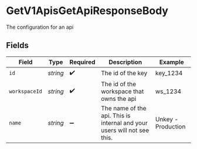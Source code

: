# GetV1ApisGetApiResponseBody

The configuration for an api


## Fields

| Field                                                                   | Type                                                                    | Required                                                                | Description                                                             | Example                                                                 |
| ----------------------------------------------------------------------- | ----------------------------------------------------------------------- | ----------------------------------------------------------------------- | ----------------------------------------------------------------------- | ----------------------------------------------------------------------- |
| `id`                                                                    | *string*                                                                | :heavy_check_mark:                                                      | The id of the key                                                       | key_1234                                                                |
| `workspaceId`                                                           | *string*                                                                | :heavy_check_mark:                                                      | The id of the workspace that owns the api                               | ws_1234                                                                 |
| `name`                                                                  | *string*                                                                | :heavy_minus_sign:                                                      | The name of the api. This is internal and your users will not see this. | Unkey - Production                                                      |